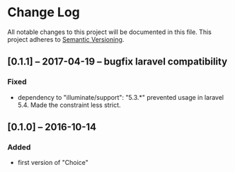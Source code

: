 # Change Log

All notable changes to this project will be documented in this file.
This project adheres to [Semantic Versioning](http://semver.org/).

## [0.1.1] – 2017-04-19 – bugfix laravel compatibility
### Fixed
- dependency to "illuminate/support": "5.3.*" prevented usage in laravel 5.4. Made the constraint less strict.

## [0.1.0] – 2016-10-14
### Added 
- first version of "Choice"


